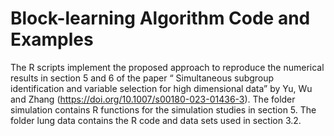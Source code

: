 # Block-learning Algorithm Code and Examples

The R scripts implement the proposed approach to reproduce the numerical results in section 5 and 6 of the paper “ Simultaneous subgroup identification and variable selection
for high dimensional data” by Yu, Wu and Zhang (https://doi.org/10.1007/s00180-023-01436-3).   The folder simulation contains R functions for the simulation studies in section 5.  The  folder lung data contains the R code and data sets used in section 3.2.  

